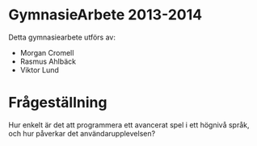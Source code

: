 # GymnasieArbete 2013-2014

Detta gymnasiearbete utförs av:

* Morgan Cromell
* Rasmus Ahlbäck
* Viktor Lund

# Frågeställning

Hur enkelt är det att programmera ett avancerat spel i ett högnivå språk, och hur påverkar det användarupplevelsen?

